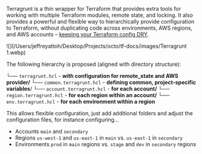 Terragrunt is a thin wrapper for Terraform that provides extra tools for working with multiple Terraform modules, remote state, and locking. It also provides a powerful and flexible way to hierarchically provide configuration to Terraform, without duplicating code across environments, AWS regions, and AWS accounts – [keeping your Terraform config DRY](https://blog.gruntwork.io/terragrunt-how-to-keep-your-terraform-code-dry-and-maintainable-f61ae06959d8?gi=703957a5f669).

![](/Users/jeffreyattoh/Desktop/Projects/octo/tf-docs/images/Terragrunt 1.webp)

The following hierarchy is proposed (aligned with directory structure):

└── `terragrunt.hcl` - **with configuration for remote_state and AWS provider/**
    └── `common.terragrunt.hcl` - **defining common, project-specific variables**/
        └── `account.terragrunt.hcl` - **for each account/**
            └── `region.terragrunt.hcl` - **for each region within an account/**
                └── `env.terragrunt.hcl` - **for each environment within a region**

This allows flexible configuration, just add additional folders and adjust the configuration files, for instance configuring…

- Accounts `main` and `secondary`
- Regions `us-west-1` and `us-east-1` in `main` vs. `us-east-1` in `secondary`
- Environments `prod` in `main` regions vs. `stage` and `dev` in `secondary` regions